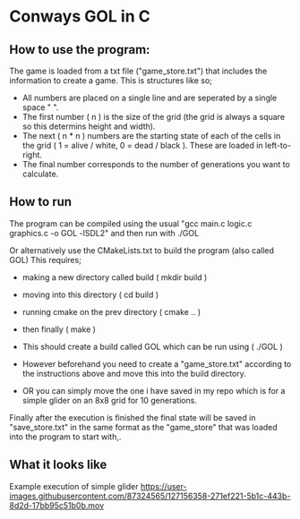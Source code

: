 # Conways GOL in C

## How to use the program:

The game is loaded from a txt file ("game_store.txt") that includes the information to create a game. This is structures like so;

- All numbers are placed on a single line and are seperated by a single space " ".
- The first number ( n ) is the size of the grid (the grid is always a square so this determins height and width).
- The next ( n * n ) numbers are the starting state of each of the cells in the grid ( 1 = alive / white, 0 = dead / black ). These are loaded in left-to-right.
- The final number corresponds to the number of generations you want to calculate.

## How to run

The program can be compiled using the usual "gcc main.c logic.c graphics.c -o GOL -lSDL2" and then run with ./GOL

Or alternatively use the CMakeLists.txt to build the program (also called GOL)
This requires;
- making a new directory called build ( mkdir build )
- moving into this directory ( cd build )
- running cmake on the prev directory ( cmake .. )
- then finally ( make )

- This should create a build called GOL which can be run using ( ./GOL )
- However beforehand you need to create a "game_store.txt" according to the instructions above and move this into the build directory.
- OR you can simply move the one i have saved in my repo which is for a simple glider on an 8x8 grid for 10 generations.

Finally after the execution is finished the final state will be saved in "save_store.txt" in the same format as the "game_store" that was loaded into the program to start with,.

## What it looks like

Example execution of simple glider
https://user-images.githubusercontent.com/87324565/127156358-271ef221-5b1c-443b-8d2d-17bb95c51b0b.mov




